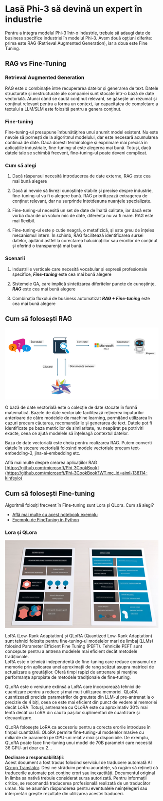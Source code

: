 <!--
CO_OP_TRANSLATOR_METADATA:
{
  "original_hash": "743d7e9cb9c4e8ea642d77bee657a7fa",
  "translation_date": "2025-05-09T22:29:41+00:00",
  "source_file": "md/03.FineTuning/LetPhi3gotoIndustriy.md",
  "language_code": "ro"
}
-->
# **Lasă Phi-3 să devină un expert în industrie**

Pentru a integra modelul Phi-3 într-o industrie, trebuie să adaugi date de business specifice industriei în modelul Phi-3. Avem două opțiuni diferite: prima este RAG (Retrieval Augmented Generation), iar a doua este Fine Tuning.

## **RAG vs Fine-Tuning**

### **Retrieval Augmented Generation**

RAG este o combinație între recuperarea datelor și generarea de text. Datele structurate și nestructurate ale companiei sunt stocate într-o bază de date vectorială. Atunci când se caută conținut relevant, se găsește un rezumat și conținut relevant pentru a forma un context, iar capacitatea de completare a textului a LLM/SLM este folosită pentru a genera conținut.

### **Fine-tuning**

Fine-tuning-ul presupune îmbunătățirea unui anumit model existent. Nu este nevoie să pornești de la algoritmul modelului, dar este necesară acumularea continuă de date. Dacă dorești terminologie și exprimare mai precisă în aplicațiile industriale, fine-tuning-ul este alegerea mai bună. Totuși, dacă datele tale se schimbă frecvent, fine-tuning-ul poate deveni complicat.

### **Cum să alegi**

1. Dacă răspunsul necesită introducerea de date externe, RAG este cea mai bună alegere

2. Dacă ai nevoie să livrezi cunoștințe stabile și precise despre industrie, fine-tuning-ul va fi o alegere bună. RAG prioritizează extragerea de conținut relevant, dar nu surprinde întotdeauna nuanțele specializate.

3. Fine-tuning-ul necesită un set de date de înaltă calitate, iar dacă este vorba doar de un volum mic de date, diferența nu va fi mare. RAG este mai flexibil.

4. Fine-tuning-ul este o cutie neagră, o metafizică, și este greu de înțeles mecanismul intern. În schimb, RAG facilitează identificarea sursei datelor, ajutând astfel la corectarea halucinațiilor sau erorilor de conținut și oferind o transparență mai bună.

### **Scenarii**

1. Industriile verticale care necesită vocabular și expresii profesionale specifice, ***Fine-tuning*** este cea mai bună alegere

2. Sistemele QA, care implică sintetizarea diferitelor puncte de cunoștințe, ***RAG*** este cea mai bună alegere

3. Combinația fluxului de business automatizat ***RAG + Fine-tuning*** este cea mai bună alegere

## **Cum să folosești RAG**

![rag](../../../../translated_images/rag.36e7cb856f120334d577fde60c6a5d7c5eecae255dac387669303d30b4b3efa4.ro.png)

O bază de date vectorială este o colecție de date stocate în formă matematică. Bazele de date vectoriale facilitează reținerea inputurilor anterioare de către modelele de machine learning, permițând utilizarea în cazuri precum căutarea, recomandările și generarea de text. Datele pot fi identificate pe baza metricilor de similaritate, nu neapărat pe potriviri exacte, ceea ce ajută modelele să înțeleagă contextul datelor.

Baza de date vectorială este cheia pentru realizarea RAG. Putem converti datele în stocare vectorială folosind modele vectoriale precum text-embedding-3, jina-ai-embedding etc.

Află mai multe despre crearea aplicațiilor RAG [https://github.com/microsoft/Phi-3CookBook](https://github.com/microsoft/Phi-3CookBook?WT.mc_id=aiml-138114-kinfeylo)

## **Cum să folosești Fine-tuning**

Algoritmii folosiți frecvent în Fine-tuning sunt Lora și QLora. Cum să alegi?
- [Află mai multe cu acest notebook exemplu](../../../../code/04.Finetuning/Phi_3_Inference_Finetuning.ipynb)
- [Exemplu de FineTuning în Python](../../../../code/04.Finetuning/FineTrainingScript.py)

### **Lora și QLora**

![lora](../../../../translated_images/qlora.6aeba71122bc0c8d56ccf0bc36b861304939fee087f43c1fc6cc5c9cb8764725.ro.png)

LoRA (Low-Rank Adaptation) și QLoRA (Quantized Low-Rank Adaptation) sunt tehnici folosite pentru fine-tuning-ul modelelor mari de limbaj (LLMs) folosind Parameter Efficient Fine Tuning (PEFT). Tehnicile PEFT sunt concepute pentru a antrena modelele mai eficient decât metodele tradiționale.  
LoRA este o tehnică independentă de fine-tuning care reduce consumul de memorie prin aplicarea unei aproximații de rang scăzut asupra matricei de actualizare a greutăților. Oferă timpi rapizi de antrenare și menține performanțe apropiate de metodele tradiționale de fine-tuning.

QLoRA este o versiune extinsă a LoRA care încorporează tehnici de cuantizare pentru a reduce și mai mult utilizarea memoriei. QLoRA cuantizează precizia parametrilor de greutate din LLM-ul pre-antrenat la o precizie de 4 biți, ceea ce este mai eficient din punct de vedere al memoriei decât LoRA. Totuși, antrenarea cu QLoRA este cu aproximativ 30% mai lentă decât cu LoRA din cauza pașilor suplimentari de cuantizare și decuantizare.

QLoRA folosește LoRA ca accesoriu pentru a corecta erorile introduse în timpul cuantizării. QLoRA permite fine-tuning-ul modelelor masive cu miliarde de parametri pe GPU-uri relativ mici și disponibile. De exemplu, QLoRA poate face fine-tuning unui model de 70B parametri care necesită 36 GPU-uri doar cu 2...

**Declinare a responsabilității**:  
Acest document a fost tradus folosind serviciul de traducere automată AI [Co-op Translator](https://github.com/Azure/co-op-translator). Deși ne străduim pentru acuratețe, vă rugăm să rețineți că traducerile automate pot conține erori sau inexactități. Documentul original în limba sa nativă trebuie considerat sursa autorizată. Pentru informații critice, se recomandă traducerea profesională realizată de un traducător uman. Nu ne asumăm răspunderea pentru eventualele neînțelegeri sau interpretări greșite rezultate din utilizarea acestei traduceri.